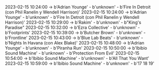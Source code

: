 2023-02-15 10:24:00 -> b'Adrian Younge' - b'unknown' - b'Fire In Detroit (con Phil Ranelin y Wendell Harrison)'
2023-02-15 10:24:00 -> b'Adrian Younge' - b'unknown' - b'Fire In Detroit (con Phil Ranelin y Wendell Harrison)'
2023-02-15 10:29:00 -> b'Rakim' - b'unknown' - b"King's Paradise"
2023-02-15 10:32:00 -> b'Ezra Collective' - b'unknown' - b'Footprints'
2023-02-15 10:39:00 -> b'Butcher Brown' - b'unknown' - b'Frontline'
2023-02-15 10:43:00 -> b'Blue Lab Beats' - b'unknown' - b'Nights In Havana (con Alex Blake)'
2023-02-15 10:48:00 -> b'Adrian Younge' - b'unknown' - b'Piranha Run'
2023-02-15 10:50:00 -> b'Ibibio Sound Machine' - b'unknown' - b'Protection From Evil'
2023-02-15 10:54:00 -> b'Ibibio Sound Machine' - b'unknown' - b'All That You Want'
2023-02-15 10:59:00 -> b'Ibibio Sound Machine' - b'unknown' - b'17 18 19'
